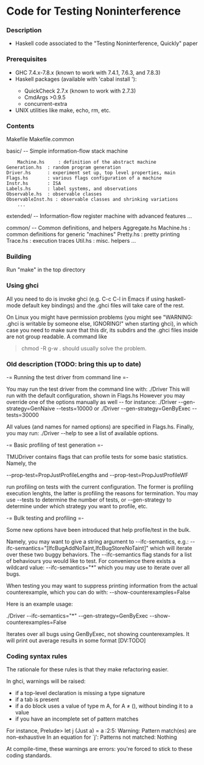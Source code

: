 
Code for Testing Noninterference
================================

### Description

- Haskell code associated to the "Testing Noninterference, Quickly" paper

### Prerequisites

- GHC 7.4.x-7.8.x (known to work with 7.4.1, 7.6.3, and 7.8.3)
- Haskell packages (available with 'cabal install <package>'):
  - QuickCheck 2.7.x (known to work with 2.7.3)
  - CmdArgs >0.9.5
  - concurrent-extra
- UNIX utilities like make, echo, rm, etc.

### Contents

Makefile
Makefile.common

basic/    -- Simple information-flow stack machine

        Machine.hs     : definition of the abstract machine
	Generation.hs  : random program generation
	Driver.hs      : experiment set up, top level properties, main
	Flags.hs       : various flags configuration of a machine
	Instr.hs       : ISA
	Labels.hs      : label systems, and observations
	Observable.hs  : observable classes
	ObservableInst.hs : observable classes and shrinking variations
        ...

extended/ -- Information-flow register machine with advanced features
        ...

common/ -- Common definitions, and helpers
	Aggregate.hs
	Machine.hs              : common definitions for generic "machines"
	Pretty.hs               : pretty printing
	Trace.hs                : execution traces
	Util.hs                 : misc. helpers
        ...

### Building

Run "make" in the top directory

### Using ghci

All you need to do is invoke ghci (e.g. C-c C-l in Emacs if using
haskell-mode default key bindings) and the .ghci files will take care
of the rest.

On Linux you might have permission problems (you might see "WARNING:
.ghci is writable by someone else, IGNORING!" when starting ghci), in
which case you need to make sure that this dir, its subdirs and the
.ghci files inside are not group readable. A command like
> chmod -R g-w .
should usually solve the problem.

### Old description (TODO: bring this up to date)

-= Running the test driver from command line =-

You may run the test driver from the command line with:
    ./Driver
This will run with the default configuration, shown in Flags.hs
However you may override one of the options manually as well -- for
instance:
   ./Driver --gen-strategy=GenNaive --tests=10000
or
   ./Driver --gen-strategy=GenByExec --tests=30000

All values (and names for named options) are specified in Flags.hs. Finally,
you may run:
   ./Driver --help
to see a list of available options.

-= Basic profiling of test generation =-

TMUDriver contains flags that can profile tests for some
basic statistics. Namely, the

  --prop-test=PropJustProfileLengths
and
  --prop-test=PropJustProfileWF

run profiling on tests with the current configuration. The former is
profiling execution lenghts, the latter is profiling the reasons for
termination. You may use --tests to determine the number of tests,
or --gen-strategy to determine under which strategy you want to profile, etc.

-= Bulk testing and profiling =-

Some new options have been introduced that help profile/test in the bulk.

Namely, you may want to give a string argument to --ifc-semantics, e.g.:
   --ifc-semantics="[IfcBugAddNoTaint,IfcBugStoreNoTaint]"
which will iterate over these two buggy behaviors. The --ifc-semantics
flag stands for a list of behaviours you would like to test. For convenience
there exists a wildcard value:
   --ifc-semantics="*"
which you may use to iterate over all bugs.

When testing you may want to suppress printing information from the
actual counterexample, which you can do with:
   --show-counterexamples=False

Here is an example usage:

./Driver --ifc-semantics="*"
            --gen-strategy=GenByExec
            --show-counterexamples=False

Iterates over all bugs using GenByExec, not showing
counterexamples. It will print out average results in some format
[DV:TODO]

### Coding syntax rules

The rationale for these rules is that they make refactoring easier.

In ghci, warnings will be raised:
- if a top-level declaration is missing a type signature
- if a tab is present
- if a do block uses a value of type m A, for A ≠ (), without binding
  it to a value
- if you have an incomplete set of pattern matches

For instance,
Prelude> let j (Just a) = a
<interactive>:2:5:
    Warning: Pattern match(es) are non-exhaustive
             In an equation for `j': Patterns not matched: Nothing

At compile-time, these warnings are errors: you're forced to stick to
these coding standards.
